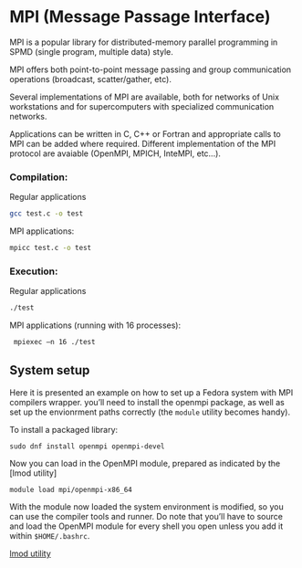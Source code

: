# MPI (Message Passage Interface)

MPI is a popular library for distributed-memory parallel programming
in SPMD (single program, multiple data) style.

MPI offers both point-to-point message passing and group communication
operations (broadcast, scatter/gather, etc).

Several implementations of MPI are available, both for networks of
Unix workstations and for supercomputers with specialized communication
networks.

Applications can be written in C, C++ or Fortran and appropriate 
calls to MPI can be added where required. Different implementation of the MPI protocol are 
avaiable (OpenMPI, MPICH, InteMPI, etc...).

### Compilation:

Regular applications

```sh
gcc test.c -o test
```

MPI applications:

```sh
mpicc test.c -o test
```
### Execution:

Regular applications

```sh
./test
```

MPI applications (running with 16 processes):

```sh
 mpiexec –n 16 ./test
```

## System setup

Here it is presented an example on how to set up a Fedora system with MPI compilers wrapper.
you’ll need to install the openmpi package, as well as set up the envionrment paths correctly
(the ```module``` utility becomes handy).

To install a packaged library:

```sudo dnf install openmpi openmpi-devel```

Now you can load in the OpenMPI module, prepared as indicated by the [lmod utility]

```module load mpi/openmpi-x86_64```

With the module now loaded the system environment is modified, so you can use the compiler tools and runner. Do note that you’ll have to source and load the OpenMPI module
for every shell you open unless you add it within ```$HOME/.bashrc```.

<!--  Script to show the footer   -->
<html>
<script
    src="https://code.jquery.com/jquery-3.3.1.js"
    integrity="sha256-2Kok7MbOyxpgUVvAk/HJ2jigOSYS2auK4Pfzbm7uH60="
    crossorigin="anonymous">
</script>
<script>
$(function(){
  $("#footer").load("../footers/footer.html");
});
</script>
<body>
<div id="footer"></div>
</body>
</html>


[lmod utility](https://gnulinux-handbook.adigecalculations.com/HPC/environment_management.html)
